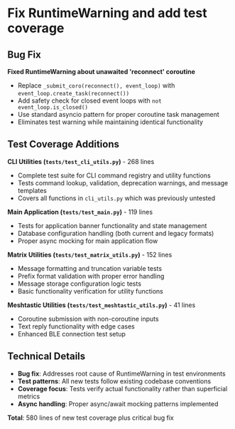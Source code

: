 # Fix RuntimeWarning and add test coverage

## Bug Fix

**Fixed RuntimeWarning about unawaited 'reconnect' coroutine**
- Replace `_submit_coro(reconnect(), event_loop)` with `event_loop.create_task(reconnect())`
- Add safety check for closed event loops with `not event_loop.is_closed()`
- Use standard asyncio pattern for proper coroutine task management
- Eliminates test warning while maintaining identical functionality

## Test Coverage Additions

**CLI Utilities (`tests/test_cli_utils.py`)** - 268 lines
- Complete test suite for CLI command registry and utility functions
- Tests command lookup, validation, deprecation warnings, and message templates
- Covers all functions in `cli_utils.py` which was previously untested

**Main Application (`tests/test_main.py`)** - 119 lines
- Tests for application banner functionality and state management
- Database configuration handling (both current and legacy formats)
- Proper async mocking for main application flow

**Matrix Utilities (`tests/test_matrix_utils.py`)** - 152 lines
- Message formatting and truncation variable tests
- Prefix format validation with proper error handling
- Message storage configuration logic tests
- Basic functionality verification for utility functions

**Meshtastic Utilities (`tests/test_meshtastic_utils.py`)** - 41 lines
- Coroutine submission with non-coroutine inputs
- Text reply functionality with edge cases
- Enhanced BLE connection test setup

## Technical Details

- **Bug fix**: Addresses root cause of RuntimeWarning in test environments
- **Test patterns**: All new tests follow existing codebase conventions
- **Coverage focus**: Tests verify actual functionality rather than superficial metrics
- **Async handling**: Proper async/await mocking patterns implemented

**Total**: 580 lines of new test coverage plus critical bug fix
